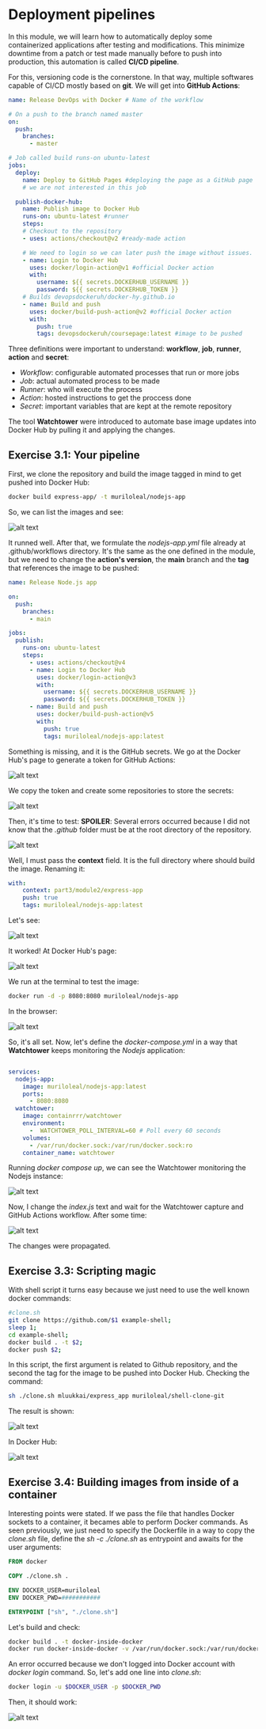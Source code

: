 # Deployment pipelines

In this module, we will learn how to automatically deploy some containerized applications after testing and modifications. This minimize downtime from a patch or test made manually before to push into production, this automation is called **CI/CD pipeline**.

For this, versioning code is the cornerstone. In that way, multiple softwares capable of CI/CD mostly based on **git**. We will get into **GitHub Actions**:

~~~yml
name: Release DevOps with Docker # Name of the workflow

# On a push to the branch named master
on:
  push:
    branches:
      - master

# Job called build runs-on ubuntu-latest
jobs:
  deploy:
    name: Deploy to GitHub Pages #deploying the page as a GitHub page
    # we are not interested in this job

  publish-docker-hub:
    name: Publish image to Docker Hub
    runs-on: ubuntu-latest #runner
    steps:
    # Checkout to the repository
    - uses: actions/checkout@v2 #ready-made action

    # We need to login so we can later push the image without issues.
    - name: Login to Docker Hub
      uses: docker/login-action@v1 #official Docker action
      with:
        username: ${{ secrets.DOCKERHUB_USERNAME }}
        password: ${{ secrets.DOCKERHUB_TOKEN }}
    # Builds devopsdockeruh/docker-hy.github.io
    - name: Build and push
      uses: docker/build-push-action@v2 #official Docker action
      with:
        push: true
        tags: devopsdockeruh/coursepage:latest #image to be pushed
~~~

Three definitions were important to understand: **workflow**, **job**, **runner**, **action** and **secret**:
- *Workflow*: configurable automated processes that run or more jobs
- *Job*: actual automated process to be made
- *Runner*: who will execute the process
- *Action*: hosted instructions to get the proccess done
- *Secret*: important variables that are kept at the remote repository

The tool **Watchtower** were introduced to automate base image updates into Docker Hub by pulling it and applying the changes.

## Exercise 3.1: Your pipeline

First, we clone the repository and build the image tagged in mind to get pushed into Docker Hub:
~~~bash
docker build express-app/ -t muriloleal/nodejs-app
~~~

So, we can list the images and see:

![alt text](images/image.png)

It runned well. After that, we formulate the *nodejs-app.yml* file already at .github/workflows directory. It's the same as the one defined in the module, but we need to change the **action's version**, the **main** branch and the **tag** that references the image to be pushed:

~~~yml
name: Release Node.js app

on:
  push:
    branches:
      - main

jobs:
  publish:
    runs-on: ubuntu-latest
    steps:
      - uses: actions/checkout@v4
      - name: Login to Docker Hub
        uses: docker/login-action@v3
        with:
          username: ${{ secrets.DOCKERHUB_USERNAME }}
          password: ${{ secrets.DOCKERHUB_TOKEN }}
      - name: Build and push
        uses: docker/build-push-action@v5
        with:
          push: true
          tags: muriloleal/nodejs-app:latest
~~~

Something is missing, and it is the GitHub secrets. We go at the Docker Hub's page to generate a token for GitHub Actions:

![alt text](images/image-1.png)

We copy the token and create some repositories to store the secrets:

![alt text](images/image-2.png)

Then, it's time to test:
**SPOILER**: Several errors occurred because I did not know that the *.github* folder must be at the root directory of the repository.

![alt text](images/image-3.png)

Well, I must pass the **context** field. It is the full directory where should build the image. Renaming it:

~~~yml
with:
    context: part3/module2/express-app
    push: true
    tags: muriloleal/nodejs-app:latest
~~~

Let's see:

![alt text](images/image-4.png)

It worked! At Docker Hub's page:

![alt text](images/image-5.png)

We run at the terminal to test the image:
~~~bash
docker run -d -p 8080:8080 muriloleal/nodejs-app 
~~~

In the browser:

![alt text](images/image-6.png)

So, it's all set. Now, let's define the *docker-compose.yml* in a way that **Watchtower** keeps monitoring the *Nodejs* application:

~~~yml

services:
  nodejs-app:
    image: muriloleal/nodejs-app:latest
    ports:
      - 8080:8080
  watchtower:
    image: containrrr/watchtower
    environment:
      -  WATCHTOWER_POLL_INTERVAL=60 # Poll every 60 seconds
    volumes:
      - /var/run/docker.sock:/var/run/docker.sock:ro
    container_name: watchtower
~~~

Running *docker compose up*, we can see the Watchtower monitoring the Nodejs instance:

![alt text](images/image-7.png)

Now, I change the *index.js* text and wait for the Watchtower capture and GitHub Actions workflow. After some time:

![alt text](images/image-8.png)

The changes were propagated.

## Exercise 3.3: Scripting magic

With shell script it turns easy because we just need to use the well known docker commands:

~~~sh
#clone.sh
git clone https://github.com/$1 example-shell;
sleep 1;
cd example-shell;
docker build . -t $2;
docker push $2;
~~~

In this script, the first argument is related to Github repository, and the second the tag for the image to be pushed into Docker Hub. Checking the command:
~~~bash
sh ./clone.sh mluukkai/express_app muriloleal/shell-clone-git
~~~

The result is shown:

![alt text](images/image-9.png)

In Docker Hub:

![alt text](images/image-10.png)

## Exercise 3.4: Building images from inside of a container

Interesting points were stated. If we pass the file that handles Docker sockets to a container, it becames able to perform Docker commands. As seen previously, we just need to specify the Dockerfile in a way to copy the *clone.sh* file, define the *sh -c ./clone.sh* as entrypoint and awaits for the user arguments:
~~~dockerfile
FROM docker

COPY ./clone.sh .

ENV DOCKER_USER=muriloleal
ENV DOCKER_PWD=###########

ENTRYPOINT ["sh", "./clone.sh"] 
~~~

Let's build and check:
~~~bash
docker build . -t docker-inside-docker
docker run docker-inside-docker -v /var/run/docker.sock:/var/run/docker.sock muriloleal/redisimage muriloleal/docker-inside-docker
~~~

An error occurred because we don't logged into Docker account with *docker login* command. So, let's add one line into *clone.sh*:
~~~bash
docker login -u $DOCKER_USER -p $DOCKER_PWD
~~~

Then, it should work:

![alt text](images/image-11.png)



